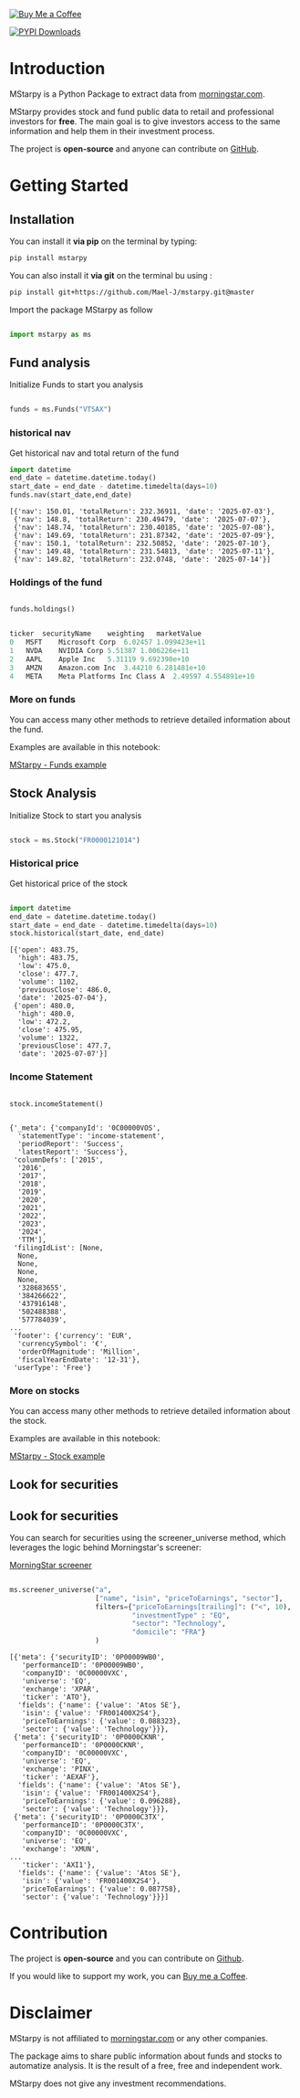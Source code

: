 
[![Buy Me a Coffee](https://img.shields.io/badge/Buy_Me_a_Coffee-a59fd3?logo=buymeacoffee)](https://buymeacoffee.com/maeljourdain)

[![PYPI Downloads](https://static.pepy.tech/badge/mstarpy/month)](https://pepy.tech/project/mstarpy)

# Introduction

MStarpy is a Python Package to extract data from
[morningstar.com](https://www.morningstar.com/).

MStarpy provides stock and fund public data to retail and professional
investors for **free**. The main goal is to give investors access to the
same information and help them in their investment process.

The project is **open-source** and anyone can contribute on
[GitHub](https://github.com/Mael-J/mstarpy).


# Getting Started

## Installation

You can install it **via pip** on the terminal by typing:

``` bash
pip install mstarpy
```

You can also install it **via git** on the terminal bu using :

``` bash
pip install git+https://github.com/Mael-J/mstarpy.git@master
```

Import the package MStarpy as follow 

```python 

import mstarpy as ms

```

## Fund analysis

Initialize Funds to start you analysis

```python

funds = ms.Funds("VTSAX")

```

### historical nav

Get historical nav and total return of the fund

```python
import datetime
end_date = datetime.datetime.today()
start_date = end_date - datetime.timedelta(days=10)
funds.nav(start_date,end_date)
```

```text
[{'nav': 150.01, 'totalReturn': 232.36911, 'date': '2025-07-03'},
 {'nav': 148.8, 'totalReturn': 230.49479, 'date': '2025-07-07'},
 {'nav': 148.74, 'totalReturn': 230.40185, 'date': '2025-07-08'},
 {'nav': 149.69, 'totalReturn': 231.87342, 'date': '2025-07-09'},
 {'nav': 150.1, 'totalReturn': 232.50852, 'date': '2025-07-10'},
 {'nav': 149.48, 'totalReturn': 231.54813, 'date': '2025-07-11'},
 {'nav': 149.82, 'totalReturn': 232.0748, 'date': '2025-07-14'}]

```

### Holdings of the fund

```python

funds.holdings()

```

```python

ticker	securityName	weighting	marketValue
0	MSFT	Microsoft Corp	6.02457	1.099423e+11
1	NVDA	NVIDIA Corp	5.51387	1.006226e+11
2	AAPL	Apple Inc	5.31119	9.692390e+10
3	AMZN	Amazon.com Inc	3.44210	6.281481e+10
4	META	Meta Platforms Inc Class A	2.49597	4.554891e+10

```

### More on funds

You can access many other methods to retrieve detailed information about the fund.

Examples are available in this notebook:

[MStarpy - Funds example](https://github.com/Mael-J/mstarpy/blob/pre-release/examples/MStarpy%20-%20Funds%20example.ipynb)

## Stock Analysis

Initialize Stock to start you analysis

```python

stock = ms.Stock("FR0000121014")

```

### Historical price

Get historical price of the stock

```python

import datetime
end_date = datetime.datetime.today()
start_date = end_date - datetime.timedelta(days=10)
stock.historical(start_date, end_date)

```

```text
[{'open': 483.75,
  'high': 483.75,
  'low': 475.0,
  'close': 477.7,
  'volume': 1102,
  'previousClose': 486.0,
  'date': '2025-07-04'},
 {'open': 480.0,
  'high': 480.0,
  'low': 472.2,
  'close': 475.95,
  'volume': 1322,
  'previousClose': 477.7,
  'date': '2025-07-07'}]

```

### Income Statement

```python

stock.incomeStatement()

```

```text

{'_meta': {'companyId': '0C00000VOS',
  'statementType': 'income-statement',
  'periodReport': 'Success',
  'latestReport': 'Success'},
 'columnDefs': ['2015',
  '2016',
  '2017',
  '2018',
  '2019',
  '2020',
  '2021',
  '2022',
  '2023',
  '2024',
  'TTM'],
 'filingIdList': [None,
  None,
  None,
  None,
  None,
  '328683655',
  '384266622',
  '437916148',
  '502488388',
  '577784039',
...
 'footer': {'currency': 'EUR',
  'currencySymbol': '€',
  'orderOfMagnitude': 'Million',
  'fiscalYearEndDate': '12-31'},
 'userType': 'Free'}

```

### More on stocks

You can access many other methods to retrieve detailed information about the stock.

Examples are available in this notebook:

[MStarpy - Stock example](https://github.com/Mael-J/mstarpy/blob/pre-release/examples/MStarpy%20-%20Stock%20example.ipynb)


## Look for securities

## Look for securities

You can search for securities using the screener_universe method, which leverages the logic behind Morningstar's screener:


<a href="https://global.morningstar.com/en-gb/tools/screener/">MorningStar screener</a>

```python

ms.screener_universe("a", 
                     ["name", "isin", "priceToEarnings", "sector"], 
                     filters={"priceToEarnings[trailing]": ("<", 10),
                              "investmentType" : "EQ",
                              "sector": "Technology",
                              "domicile": "FRA"}
                     )
```

```text
[{'meta': {'securityID': '0P00009WB0',
   'performanceID': '0P00009WB0',
   'companyID': '0C00000VXC',
   'universe': 'EQ',
   'exchange': 'XPAR',
   'ticker': 'ATO'},
  'fields': {'name': {'value': 'Atos SE'},
   'isin': {'value': 'FR001400X2S4'},
   'priceToEarnings': {'value': 0.088323},
   'sector': {'value': 'Technology'}}},
 {'meta': {'securityID': '0P0000CKNR',
   'performanceID': '0P0000CKNR',
   'companyID': '0C00000VXC',
   'universe': 'EQ',
   'exchange': 'PINX',
   'ticker': 'AEXAF'},
  'fields': {'name': {'value': 'Atos SE'},
   'isin': {'value': 'FR001400X2S4'},
   'priceToEarnings': {'value': 0.096288},
   'sector': {'value': 'Technology'}}},
 {'meta': {'securityID': '0P0000C3TX',
   'performanceID': '0P0000C3TX',
   'companyID': '0C00000VXC',
   'universe': 'EQ',
   'exchange': 'XMUN',
...
   'ticker': 'AXI1'},
  'fields': {'name': {'value': 'Atos SE'},
   'isin': {'value': 'FR001400X2S4'},
   'priceToEarnings': {'value': 0.087758},
   'sector': {'value': 'Technology'}}}]

```

# Contribution

The project is **open-source** and you can contribute on
[Github](https://github.com/Mael-J/mstarpy).

If you would like to support my work, you can [Buy me a Coffee](https://buymeacoffee.com/maeljourdain).

# Disclaimer

MStarpy is not affiliated to
[morningstar.com](https://www.morningstar.com/) or any other companies.

The package aims to share public information about funds and stocks to
automatize analysis. It is the result of a free, free and independent
work.

MStarpy does not give any investment recommendations.
